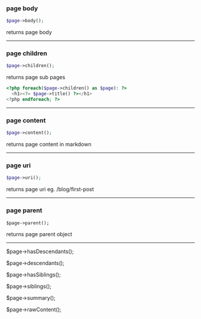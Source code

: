 ### page body

```php
$page->body();
```

returns page body

---

### page children

```php
$page->children();
```

returns page sub pages

```php
<?php foreach($page->children() as $page): ?>
  <h1><?= $page->title() ?></h1>
<?php endforeach; ?>
```

---

### page content

```php
$page->content();
```

returns page content in markdown

---

### page uri

```php
$page->uri();
```

returns page uri eg. /blog/first-post

---

### page parent

`$page->parent();` 

returns page parent object

---



$page->hasDescendants();

$page->descendants();

$page->hasSiblings();

$page->siblings();



$page->summary();



$page->rawContent();
